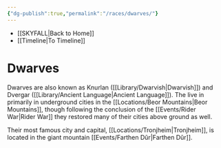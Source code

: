 ```yaml
---
{"dg-publish":true,"permalink":"/races/dwarves/"}
---
```


- [[SKYFALL\|Back to Home]]
- [[Timeline\|To Timeline]]

# Dwarves
Dwarves are also known as Knurlan ([[Library/Dwarvish\|Dwarvish]]) and Dvergar ([[Library/Ancient Language\|Ancient Language]]). The live in primarily in underground cities in the [[Locations/Beor Mountains\|Beor Mountains]], though following the conclusion of the [[Events/Rider War\|Rider War]] they restored many of their cities above ground as well. 

Their most famous city and capital, [[Locations/Tronjheim\|Tronjheim]], is located in the giant mountain [[Events/Farthen Dûr\|Farthen Dûr]]. 